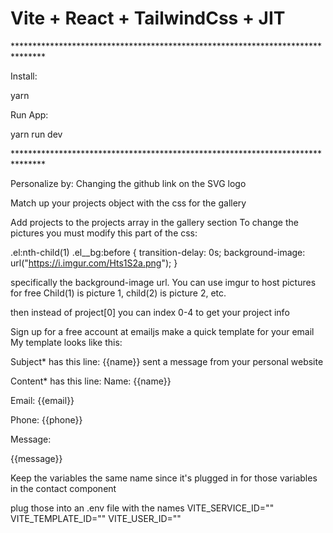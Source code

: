 <p align="center">
  <h1>Vite + React + TailwindCss + JIT</h1>
</p>
*******************************************************************************
<p>Install:</p>
<p>yarn</p>
<p>Run App:</p>
<p>yarn run dev</p>
*******************************************************************************



Personalize by:
Changing the github link on the SVG logo

Match up your projects object with the css for the gallery

Add projects to the projects array in the gallery section
To change the pictures you must modify this part of the css:

.el:nth-child(1) .el\_\_bg:before {
transition-delay: 0s;
background-image: url("https://i.imgur.com/Hts1S2a.png");
}

specifically the background-image url.
You can use imgur to host pictures for free
Child(1) is picture 1, child(2) is picture 2, etc.

then instead of project[0] you can index 0-4 to get your project info

Sign up for a free account at emailjs
make a quick template for your email
My template looks like this:

Subject\* has this line:
{{name}} sent a message from your personal website

Content\* has this line:
Name: {{name}}

Email: {{email}}

Phone: {{phone}}

Message:

{{message}}

Keep the variables the same name since it's plugged in for those variables in the contact component

plug those into an .env file with the names
VITE_SERVICE_ID=""
VITE_TEMPLATE_ID=""
VITE_USER_ID=""

</p>
